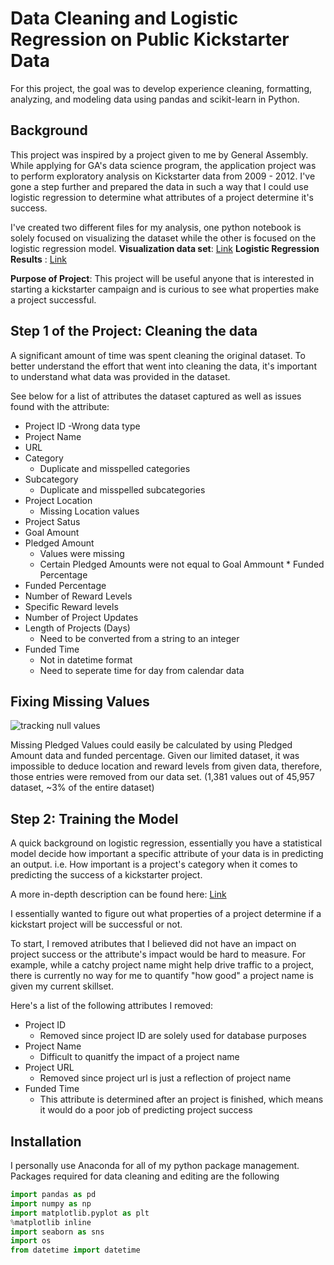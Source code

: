 # Data Cleaning and Logistic Regression on Public Kickstarter Data

For this project, the goal was to develop experience cleaning, formatting, analyzing, and modeling data using pandas and scikit-learn in Python.

## Background

This project was inspired by a project given to me by General Assembly. While applying for GA's data science program, the application project was to perform exploratory analysis on Kickstarter data from 2009 - 2012. I've gone a step further and prepared the data in such a way that I could use logistic regression to determine what attributes of a project determine it's success.

I've created two different files for my analysis, one python notebook is solely focused on visualizing the dataset while the other is focused on the logistic regression model.
__Visualization data set__: [Link](https://github.com/nico-medellin/kickstarter-regression/blob/main/Kickstarter%20Fundraising%20Visualization%20Data.ipynb)
__Logistic Regression Results__ : [Link](https://github.com/nico-medellin/kickstarter-regression/blob/main/Kickstarter%20Logistic%20Regression%20Model.ipynb)

__Purpose of Project__:
This project will be useful anyone that is interested in starting a kickstarter campaign and is curious to see what properties make a project successful.

## Step 1 of the Project: Cleaning the data
A significant amount of time was spent cleaning the original dataset. To better understand the effort that went into cleaning the data, it's important to understand what data was provided in the dataset.

See below for a list of attributes the dataset captured as well as issues found with the attribute:
- Project ID
  -Wrong data type
- Project Name
- URL 
- Category
  - Duplicate and misspelled categories
- Subcategory
  - Duplicate and misspelled subcategories
- Project Location
    - Missing Location values
- Project Satus
- Goal Amount
- Pledged Amount
  - Values were missing
  - Certain Pledged Amounts were not equal to Goal Ammount * Funded Percentage
- Funded Percentage 
- Number of Reward Levels
- Specific Reward levels
- Number of Project Updates
- Length of Projects (Days)
  - Need to be converted from a string to an integer
- Funded Time
  - Not in datetime format
  - Need to seperate time for day from calendar data

## Fixing Missing Values
![tracking null values](https://user-images.githubusercontent.com/82164437/115604072-ef6f7380-a2ae-11eb-9e3f-c1afe9a1a831.PNG)

Missing Pledged Values could easily be calculated by using Pledged Amount data and funded percentage.
Given our limited dataset, it was impossible to deduce location and reward levels from given data, therefore, those entries were removed from our data set.
(1,381 values out of 45,957 dataset, ~3% of the entire dataset)

## Step 2: Training the Model
A quick background on logistic regression, essentially you have a statistical model decide how important a specific attribute of your data is in predicting an output. i.e. How important is a project's category when it comes to predicting the success of a kickstarter project.

A more in-depth description can be found here: [Link](https://medium.com/swlh/what-is-logistic-regression-62807de62efa)

I essentially wanted to figure out what properties of a project determine if a kickstart project will be successful or not. 

To start, I removed atributes that I believed did not have an impact on project success or the attribute's impact would be hard to measure. For example, while a catchy project name might help drive traffic to a project, there is currently no way for me to quantify "how good" a project name is given my current skillset.

Here's a list of the following attributes I removed:
- Project ID 
  - Removed since project ID are solely used for database purposes
- Project Name
  - Difficult to quanitfy the impact of a project name
- Project URL
  - Removed since project url is just a reflection of project name
- Funded Time
  - This attribute is determined after an project is finished, which means it would do a poor job of predicting project success



## Installation
I personally use Anaconda for all of my python package management.
Packages required for data cleaning and editing are the following
```python
import pandas as pd
import numpy as np
import matplotlib.pyplot as plt
%matplotlib inline
import seaborn as sns
import os 
from datetime import datetime
```

